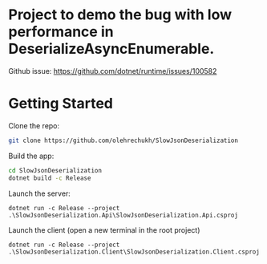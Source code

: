 # Project to demo the bug with low performance in DeserializeAsyncEnumerable.
Github issue: https://github.com/dotnet/runtime/issues/100582
# Getting Started

Clone the repo:

``` bash
git clone https://github.com/olehrechukh/SlowJsonDeserialization
```

Build the app:
``` bash
cd SlowJsonDeserialization
dotnet build -c Release
```

Launch the server:
``` 
dotnet run -c Release --project .\SlowJsonDeserialization.Api\SlowJsonDeserialization.Api.csproj
```

Launch the client (open a new terminal in the root project)
``` 
dotnet run -c Release --project .\SlowJsonDeserialization.Client\SlowJsonDeserialization.Client.csproj
```
